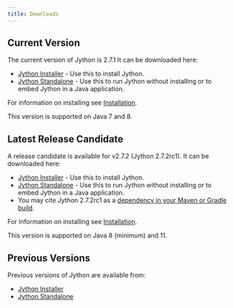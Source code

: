 ```yaml
---
title: Downloads
---
```

## Current Version
The current version of Jython is 2.7.1
It can be downloaded here:
- [Jython Installer](http://search.maven.org/remotecontent?filepath=org/python/jython-installer/2.7.1/jython-installer-2.7.1.jar) - Use this to install Jython.
- [Jython Standalone](http://search.maven.org/remotecontent?filepath=org/python/jython-standalone/2.7.1/jython-standalone-2.7.1.jar) - Use this to run Jython without installing or to embed Jython in a Java application.

For information on installing see [Installation](installation).

This version is supported on Java 7 and 8.

## Latest Release Candidate
A release candidate is available for v2.7.2 (Jython 2.7.2rc1).
It can be downloaded here:
- [Jython Installer](https://search.maven.org/artifact/org.python/jython-installer/2.7.2rc1/jar) - Use this to install Jython.
- [Jython Standalone](https://search.maven.org/artifact/org.python/jython-standalone/2.7.2rc1/jar) - Use this to run Jython without installing or to embed Jython in a Java application.
- You may cite Jython 2.7.2rc1 as a
  [dependency in your Maven or Gradle build](https://search.maven.org/artifact/org.python/jython-slim/2.7.2rc1/jar).

For information on installing see [Installation](installation).

This version is supported on Java 8 (minimum) and 11.

## Previous Versions
Previous versions of Jython are available from:
- [Jython Installer](https://search.maven.org/artifact/org.python/jython-installer)
- [Jython Standalone](https://search.maven.org/artifact/org.python/jython-standalone)
